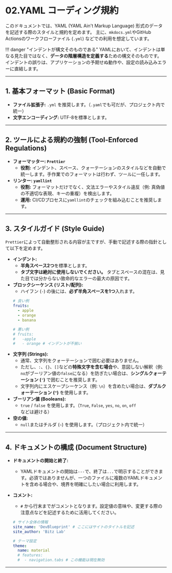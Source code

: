 # 02.YAML コーディング規約

このドキュメントでは、YAML (YAML Ain't Markup Language) 形式のデータを記述する際のスタイルと規約を定めます。
主に、`mkdocs.yml`やGitHub Actionsのワークフローファイル (`.yml`) などでの利用を想定しています。

!!! danger "インデントが構文そのものである"
    YAMLにおいて、インデントは単なる見た目ではなく、**データの階層構造を定義する**ための構文そのものです。
    インデントの誤りは、アプリケーションの予期せぬ動作や、設定の読み込みエラーに直結します。

---

## 1. 基本フォーマット (Basic Format)

*   **ファイル拡張子:** `.yml` を推奨します。（`.yaml`でも可だが、プロジェクト内で統一）
*   **文字エンコーディング:** UTF-8を標準とします。

---

## 2. ツールによる規約の強制 (Tool-Enforced Regulations)

*   **フォーマッター: `Prettier`**
    *   **役割:** インデント、スペース、クォーテーションのスタイルなどを自動で統一します。手作業でのフォーマットは行わず、ツールに一任します。
*   **リンター: `yamllint`**
    *   **役割:** フォーマットだけでなく、文法エラーやスタイル違反（例: 真偽値の不適切な表現、キーの重複）を検出します。
    *   **運用:** CI/CDプロセスに`yamllint`のチェックを組み込むことを推奨します。

---

## 3. スタイルガイド (Style Guide)

`Prettier`によって自動整形される内容が主ですが、手動で記述する際の指針として以下を定めます。

*   **インデント:**
    *   **半角スペース2つ**を標準とします。
    *   **タブ文字は絶対に使用しないでください。** タブとスペースの混在は、見た目では分からない致命的なエラーの最大の原因です。
*   **ブロックシーケンス (リスト/配列):**
    *   ハイフン (`-`) の後には、**必ず半角スペースを1つ**入れます。
    ```yaml
    # 良い例
    fruits:
      - apple
      - orange
      - banana
    
    # 悪い例
    # fruits:
    #   -apple
    #   - orange # インデントが不揃い
    ```
*   **文字列 (Strings):**
    *   通常、文字列をクォーテーションで囲む必要はありません。
    *   ただし、`:`、`{}`、`[]`などの**特殊文字を含む場合**や、意図しない解釈（例: `no`がブーリアン値の`false`になる）を防ぎたい場合は、**シングルクォーテーション (`'`)** で囲むことを推奨します。
    *   文字列内にエスケープシーケンス（例: `\n`）を含めたい場合は、**ダブルクォーテーション (`"`)** を使用します。
*   **ブーリアン値 (Booleans):**
    *   `true` / `false` を使用します。（`True`, `False`, `yes`, `no`, `on`, `off` などは避ける）
*   **空の値:**
    *   `null`またはチルダ (`~`) を使用します。（プロジェクト内で統一）

---

## 4. ドキュメントの構成 (Document Structure)

*   **ドキュメントの開始と終了:**
    *   YAMLドキュメントの開始は`---`で、終了は`...`で明示することができます。必須ではありませんが、一つのファイルに複数のYAMLドキュメントを含める場合や、境界を明確にしたい場合に利用します。
*   **コメント:**
    *   `#` から行末までがコメントとなります。設定値の意味や、変更する際の注意点などを記述するために活用してください。

    ```yaml
    # サイト全体の情報
    site_name: 'DevBlueprint' # ここにはサイトのタイトルを記述
    site_author: 'Bitz Lab'
    
    # テーマ設定
    theme:
      name: material
      # features:
      #  - navigation.tabs # この機能は現在無効
    ```
    
---
